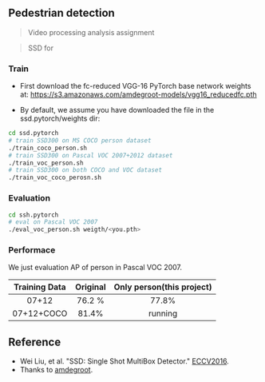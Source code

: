 ## Pedestrian detection

> Video processing analysis assignment

> SSD for 

### Train
- First download the fc-reduced VGG-16 PyTorch base network weights at: https://s3.amazonaws.com/amdegroot-models/vgg16_reducedfc.pth

- By default, we assume you have downloaded the file in the ssd.pytorch/weights dir:

```bash
cd ssd.pytorch
# train SSD300 on MS COCO person dataset
./train_coco_person.sh
# train SSD300 on Pascal VOC 2007+2012 dataset
./train_voc_person.sh
# train SSD300 on both COCO and VOC dataset
./train_voc_coco_perosn.sh
```

### Evaluation

```bash
cd ssh.pytorch
# eval on Pascal VOC 2007
./eval_voc_person.sh weigth/<you.pth>
```

### Performace

We just evaluation AP of person in Pascal VOC 2007.

| Training Data| Original | Only person(this project) |
|:-:|:-:|:-:|
| 07+12 | 76.2 % | 77.8% |
| 07+12+COCO | 81.4% | running |

## Reference
- Wei Liu, et al. "SSD: Single Shot MultiBox Detector." [ECCV2016]((http://arxiv.org/abs/1512.02325)).
- Thanks to [amdegroot](https://github.com/amdegroot/ssd.pytorch).
